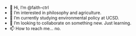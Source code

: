 - 👋 Hi, I’m @faith-ctrl 
- 👀 I’m interested in philosophy and agriculture.
- 🌱 I’m currently studying environmental policy at UCSD.
- 💞️ I’m looking to collaborate on something new. Just learning.
- 📫 How to reach me... no.

<!---
faith-ctrl/faith-ctrl is a ✨ special ✨ repository because its `README.md` (this file) appears on your GitHub profile.
You can click the Preview link to take a look at your changes.
--->
